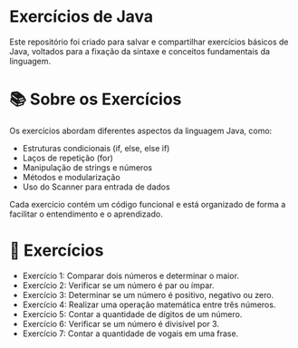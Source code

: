 
# Exercícios de Java

Este repositório foi criado para salvar e compartilhar exercícios básicos de Java, voltados para a fixação da sintaxe e conceitos fundamentais da linguagem.

# 📚 Sobre os Exercícios
Os exercícios abordam diferentes aspectos da linguagem Java, como:

- Estruturas condicionais (if, else, else if)
- Laços de repetição (for)
- Manipulação de strings e números
- Métodos e modularização
- Uso do Scanner para entrada de dados

Cada exercício contém um código funcional e está organizado de forma a facilitar o entendimento e o aprendizado.

# 📘 Exercícios 
- Exercício 1: Comparar dois números e determinar o maior.
- Exercício 2: Verificar se um número é par ou ímpar.
- Exercício 3: Determinar se um número é positivo, negativo ou zero.
- Exercício 4: Realizar uma operação matemática entre três números.
- Exercício 5: Contar a quantidade de dígitos de um número.
- Exercício 6: Verificar se um número é divisível por 3.
- Exercício 7: Contar a quantidade de vogais em uma frase.

